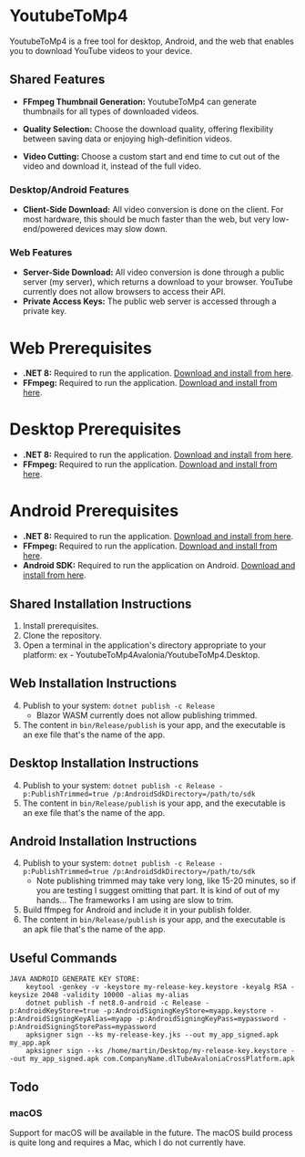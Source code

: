 # YoutubeToMp4

YoutubeToMp4 is a free tool for desktop, Android, and the web that enables you to download YouTube videos to your device.

## Shared Features

- **FFmpeg Thumbnail Generation:** YoutubeToMp4 can generate thumbnails for all types of downloaded videos.

- **Quality Selection:** Choose the download quality, offering flexibility between saving data or enjoying high-definition videos.
- **Video Cutting:** Choose a custom start and end time to cut out of the video and download it, instead of the full video.

### Desktop/Android Features

- **Client-Side Download:** All video conversion is done on the client. For most hardware, this should be much faster than the web, but very low-end/powered devices may slow down.

### Web Features

- **Server-Side Download:** All video conversion is done through a public server (my server), which returns a download to your browser. YouTube currently does not allow browsers to access their API.
- **Private Access Keys:** The public web server is accessed through a private key.

# Web Prerequisites

- **.NET 8:** Required to run the application. [Download and install from here](https://dotnet.microsoft.com/download).
- **FFmpeg:** Required to run the application. [Download and install from here](https://ffmpeg.org/).

# Desktop Prerequisites

- **.NET 8:** Required to run the application. [Download and install from here](https://dotnet.microsoft.com/download).
- **FFmpeg:** Required to run the application. [Download and install from here](https://ffmpeg.org/).

# Android Prerequisites

- **.NET 8:** Required to run the application. [Download and install from here](https://dotnet.microsoft.com/download).
- **FFmpeg:** Required to run the application. [Download and install from here](https://ffmpeg.org/).
- **Android SDK:** Required to run the application on Android. [Download and install from here](https://docs.avaloniaui.net/docs/guides/platforms/android/setting-up-your-developer-environment-for-android).

## Shared Installation Instructions

1. Install prerequisites.
2. Clone the repository.
3. Open a terminal in the application's directory appropriate to your platform: ex - YoutubeToMp4Avalonia/YoutubeToMp4.Desktop.

## Web Installation Instructions

4. Publish to your system: `dotnet publish -c Release`
   - Blazor WASM currently does not allow publishing trimmed.
5. The content in `bin/Release/publish` is your app, and the executable is an exe file that's the name of the app.

## Desktop Installation Instructions

4. Publish to your system: `dotnet publish -c Release -p:PublishTrimmed=true /p:AndroidSdkDirectory=/path/to/sdk`
5. The content in `bin/Release/publish` is your app, and the executable is an exe file that's the name of the app.

## Android Installation Instructions

4. Publish to your system: `dotnet publish -c Release -p:PublishTrimmed=true /p:AndroidSdkDirectory=/path/to/sdk`
   - Note publishing trimmed may take very long, like 15-20 minutes, so if you are testing I suggest omitting that part. It is kind of out of my hands... The frameworks I am using are slow to trim.
5. Build ffmpeg for Android and include it in your publish folder.
6. The content in `bin/Release/publish` is your app, and the executable is an apk file that's the name of the app.

## Useful Commands

```
JAVA ANDROID GENERATE KEY STORE:
    keytool -genkey -v -keystore my-release-key.keystore -keyalg RSA -keysize 2048 -validity 10000 -alias my-alias
    dotnet publish -f net8.0-android -c Release -p:AndroidKeyStore=true -p:AndroidSigningKeyStore=myapp.keystore -p:AndroidSigningKeyAlias=myapp -p:AndroidSigningKeyPass=mypassword -p:AndroidSigningStorePass=mypassword
    apksigner sign --ks my-release-key.jks --out my_app_signed.apk my_app.apk
    apksigner sign --ks /home/martin/Desktop/my-release-key.keystore --out my_app_signed.apk com.CompanyName.dlTubeAvaloniaCrossPlatform.apk
```

## Todo

### macOS

Support for macOS will be available in the future. The macOS build process is quite long and requires a Mac, which I do not currently have.


